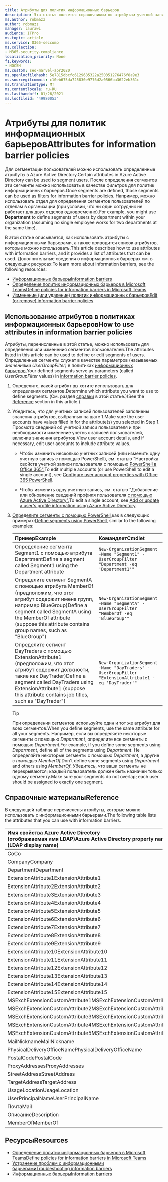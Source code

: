 ```yaml
---
title: Атрибуты для политик информационных барьеров
description: Эта статья является справочником по атрибутам учетной записи пользователя Azure Active Directory, которые можно использовать для определения сегментов информационных барьеров.
ms.author: robmazz
author: robmazz
manager: laurawi
audience: ITPro
ms.topic: article
ms.service: O365-seccomp
ms.collection:
- M365-security-compliance
localization_priority: None
f1.keywords:
- NOCSH
ms.custom: seo-marvel-apr2020
ms.openlocfilehash: 5e7815dbcfc6129685322a250351276476f8a9e3
ms.sourcegitcommit: c10eb675da725830e9776d2a0566ba3622eb361c
ms.translationtype: MT
ms.contentlocale: ru-RU
ms.lasthandoff: 01/26/2021
ms.locfileid: "49980053"
---
```

# <a name="attributes-for-information-barrier-policies"></a><span data-ttu-id="cbd4b-103">Атрибуты для политик информационных барьеров</span><span class="sxs-lookup"><span data-stu-id="cbd4b-103">Attributes for information barrier policies</span></span>

<span data-ttu-id="cbd4b-104">Для сегментации пользователей можно использовать определенные атрибуты в Azure Active Directory.</span><span class="sxs-lookup"><span data-stu-id="cbd4b-104">Certain attributes in Azure Active Directory can be used to segment users.</span></span> <span data-ttu-id="cbd4b-105">После определения сегментов эти сегменты можно использовать в качестве фильтров для политик информационных барьеров.</span><span class="sxs-lookup"><span data-stu-id="cbd4b-105">Once segments are defined, those segments can be used as filters for information barrier policies.</span></span> <span data-ttu-id="cbd4b-106">Например, можно использовать  отдел для определения сегментов пользователей по отделам в организации (при условии, что ни один сотрудник не работает для двух отделов одновременно).</span><span class="sxs-lookup"><span data-stu-id="cbd4b-106">For example, you might use **Department** to define segments of users by department within your organization (assuming no single employee works for two departments at the same time).</span></span>

<span data-ttu-id="cbd4b-107">В этой статье описывается, как использовать атрибуты с информационными барьерами, а также приводится список атрибутов, которые можно использовать.</span><span class="sxs-lookup"><span data-stu-id="cbd4b-107">This article describes how to use attributes with information barriers, and it provides a list of attributes that can be used.</span></span> <span data-ttu-id="cbd4b-108">Дополнительные сведения о информационных барьерах см. в следующих ресурсах:</span><span class="sxs-lookup"><span data-stu-id="cbd4b-108">To learn more about information barriers, see the following resources:</span></span>

- [<span data-ttu-id="cbd4b-109">Информационные барьеры</span><span class="sxs-lookup"><span data-stu-id="cbd4b-109">Information barriers</span></span>](information-barriers.md)
- [<span data-ttu-id="cbd4b-110">Определение политик информационных барьеров в Microsoft Teams</span><span class="sxs-lookup"><span data-stu-id="cbd4b-110">Define policies for information barriers in Microsoft Teams</span></span>](information-barriers-policies.md)
- [<span data-ttu-id="cbd4b-111">Изменение (или удаление) политик информационных барьеров</span><span class="sxs-lookup"><span data-stu-id="cbd4b-111">Edit (or remove) information barrier policies</span></span>](information-barriers-edit-segments-policies.md)

## <a name="how-to-use-attributes-in-information-barrier-policies"></a><span data-ttu-id="cbd4b-112">Использование атрибутов в политиках информационных барьеров</span><span class="sxs-lookup"><span data-stu-id="cbd4b-112">How to use attributes in information barrier policies</span></span>

<span data-ttu-id="cbd4b-113">Атрибуты, перечисленные в этой статье, можно использовать для определения или изменения сегментов пользователей.</span><span class="sxs-lookup"><span data-stu-id="cbd4b-113">The attributes listed in this article can be used to define or edit segments of users.</span></span> <span data-ttu-id="cbd4b-114">Определенные сегменты служат в качестве параметров (называемых *значениями UserGroupFilter)* в политиках [информационных барьеров.](information-barriers-policies.md)</span><span class="sxs-lookup"><span data-stu-id="cbd4b-114">Your defined segments serve as parameters (called *UserGroupFilter* values) in [information barrier policies](information-barriers-policies.md).</span></span>

1. <span data-ttu-id="cbd4b-115">Определите, какой атрибут вы хотите использовать для определения сегментов.</span><span class="sxs-lookup"><span data-stu-id="cbd4b-115">Determine which attribute you want to use to define segments.</span></span> <span data-ttu-id="cbd4b-116">(См. раздел [справки](#reference) в этой статье.)</span><span class="sxs-lookup"><span data-stu-id="cbd4b-116">(See the [Reference](#reference) section in this article.)</span></span>

2. <span data-ttu-id="cbd4b-117">Убедитесь, что для учетных записей пользователей заполнены значения атрибутов, выбранных на шаге 1.</span><span class="sxs-lookup"><span data-stu-id="cbd4b-117">Make sure the user accounts have values filled in for the attribute(s) you selected in Step 1.</span></span> <span data-ttu-id="cbd4b-118">Просмотр сведений об учетной записи пользователя и при необходимости изменение учетных записей пользователей, включив значения атрибутов.</span><span class="sxs-lookup"><span data-stu-id="cbd4b-118">View user account details, and if necessary, edit user accounts to include attribute values.</span></span> 

    - <span data-ttu-id="cbd4b-119">Чтобы изменить несколько учетных записей (или изменить одну учетную запись с помощью PowerShell), см. статью "Настройка свойств учетной записи пользователя с помощью [PowerShell в Office 365".](https://docs.microsoft.com/microsoft-365/enterprise/configure-user-account-properties-with-microsoft-365-powershell)</span><span class="sxs-lookup"><span data-stu-id="cbd4b-119">To edit multiple accounts (or use PowerShell to edit a single account), see [Configure user account properties with Office 365 PowerShell](https://docs.microsoft.com/microsoft-365/enterprise/configure-user-account-properties-with-microsoft-365-powershell).</span></span>

    - <span data-ttu-id="cbd4b-120">Чтобы изменить одну учетную запись, см. статью "Добавление или обновление сведений профиля пользователя [с помощью Azure Active Directory".](https://docs.microsoft.com/azure/active-directory/fundamentals/active-directory-users-profile-azure-portal)</span><span class="sxs-lookup"><span data-stu-id="cbd4b-120">To edit a single account, see [Add or update a user's profile information using Azure Active Directory](https://docs.microsoft.com/azure/active-directory/fundamentals/active-directory-users-profile-azure-portal).</span></span>

3. <span data-ttu-id="cbd4b-121">[Определите сегменты с помощью PowerShell,](information-barriers-policies.md#define-segments-using-powershell)как в следующих примерах:</span><span class="sxs-lookup"><span data-stu-id="cbd4b-121">[Define segments using PowerShell](information-barriers-policies.md#define-segments-using-powershell), similar to the following examples:</span></span>

    |<span data-ttu-id="cbd4b-122">**Пример**</span><span class="sxs-lookup"><span data-stu-id="cbd4b-122">**Example**</span></span>|<span data-ttu-id="cbd4b-123">**Командлет**</span><span class="sxs-lookup"><span data-stu-id="cbd4b-123">**Cmdlet**</span></span>|
    |:----------|:---------|
    | <span data-ttu-id="cbd4b-124">Определение сегмента Segment1 с помощью атрибута Department</span><span class="sxs-lookup"><span data-stu-id="cbd4b-124">Define a segment called Segment1 using the Department attribute</span></span> | `New-OrganizationSegment -Name "Segment1" -UserGroupFilter "Department -eq 'Department1'"` |
    | <span data-ttu-id="cbd4b-125">Определите сегмент SegmentA с помощью атрибута MemberOf (предположим, что этот атрибут содержит имена групп, например BlueGroup)</span><span class="sxs-lookup"><span data-stu-id="cbd4b-125">Define a segment called SegmentA using the MemberOf attribute (suppose this attribute contains group names, such as "BlueGroup")</span></span> | `New-OrganizationSegment -Name "SegmentA" -UserGroupFilter "MemberOf -eq 'BlueGroup'"` |
    | <span data-ttu-id="cbd4b-126">Определите сегмент DayTraders с помощью ExtensionAttribute1 (предположим, что этот атрибут содержит должности, такие как DayTrader)</span><span class="sxs-lookup"><span data-stu-id="cbd4b-126">Define a segment called DayTraders using ExtensionAttribute1 (suppose this attribute contains job titles, such as "DayTrader")</span></span> | `New-OrganizationSegment -Name "DayTraders" -UserGroupFilter "ExtensionAttribute1 -eq 'DayTrader'"` |

    > [!TIP]
    > <span data-ttu-id="cbd4b-127">При определении сегментов используйте один и тот же атрибут для всех сегментов.</span><span class="sxs-lookup"><span data-stu-id="cbd4b-127">When you define segments, use the same attribute for all your segments.</span></span> <span data-ttu-id="cbd4b-128">Например, если вы определяете некоторые сегменты с помощью *Department,* определите все сегменты с помощью *Department.*</span><span class="sxs-lookup"><span data-stu-id="cbd4b-128">For example, if you define some segments using *Department*, define all of the segments using *Department*.</span></span> <span data-ttu-id="cbd4b-129">Не определяйте некоторые сегменты с помощью *Department,* а другие с *помощью MemberOf.*</span><span class="sxs-lookup"><span data-stu-id="cbd4b-129">Don't define some segments using *Department* and others using *MemberOf*.</span></span> <span data-ttu-id="cbd4b-130">Убедитесь, что ваши сегменты не перекрываются; каждый пользователь должен быть назначен только одному сегменту.</span><span class="sxs-lookup"><span data-stu-id="cbd4b-130">Make sure your segments do not overlap; each user should be assigned to exactly one segment.</span></span>

## <a name="reference"></a><span data-ttu-id="cbd4b-131">Справочные материалы</span><span class="sxs-lookup"><span data-stu-id="cbd4b-131">Reference</span></span>

<span data-ttu-id="cbd4b-132">В следующей таблице перечислены атрибуты, которые можно использовать с информационными барьерами.</span><span class="sxs-lookup"><span data-stu-id="cbd4b-132">The following table lists the attributes that you can use with information barriers.</span></span>

|<span data-ttu-id="cbd4b-133">**Имя свойства Azure Active Directory <br/> (отображаемая имя LDAP)**</span><span class="sxs-lookup"><span data-stu-id="cbd4b-133">**Azure Active Directory property name<br/>(LDAP display name)**</span></span>|<span data-ttu-id="cbd4b-134">**Имя свойства Exchange**</span><span class="sxs-lookup"><span data-stu-id="cbd4b-134">**Exchange property name**</span></span>|
|:---------------------------------------------------------------|:-------------------------|
| <span data-ttu-id="cbd4b-135">Co</span><span class="sxs-lookup"><span data-stu-id="cbd4b-135">Co</span></span> | <span data-ttu-id="cbd4b-136">Co</span><span class="sxs-lookup"><span data-stu-id="cbd4b-136">Co</span></span> |
| <span data-ttu-id="cbd4b-137">Company</span><span class="sxs-lookup"><span data-stu-id="cbd4b-137">Company</span></span> | <span data-ttu-id="cbd4b-138">Company</span><span class="sxs-lookup"><span data-stu-id="cbd4b-138">Company</span></span> |
| <span data-ttu-id="cbd4b-139">Department</span><span class="sxs-lookup"><span data-stu-id="cbd4b-139">Department</span></span> | <span data-ttu-id="cbd4b-140">Department</span><span class="sxs-lookup"><span data-stu-id="cbd4b-140">Department</span></span> |
| <span data-ttu-id="cbd4b-141">ExtensionAttribute1</span><span class="sxs-lookup"><span data-stu-id="cbd4b-141">ExtensionAttribute1</span></span> | <span data-ttu-id="cbd4b-142">CustomAttribute1</span><span class="sxs-lookup"><span data-stu-id="cbd4b-142">CustomAttribute1</span></span> |
| <span data-ttu-id="cbd4b-143">ExtensionAttribute2</span><span class="sxs-lookup"><span data-stu-id="cbd4b-143">ExtensionAttribute2</span></span> | <span data-ttu-id="cbd4b-144">CustomAttribute2</span><span class="sxs-lookup"><span data-stu-id="cbd4b-144">CustomAttribute2</span></span> |
| <span data-ttu-id="cbd4b-145">ExtensionAttribute3</span><span class="sxs-lookup"><span data-stu-id="cbd4b-145">ExtensionAttribute3</span></span> | <span data-ttu-id="cbd4b-146">CustomAttribute3</span><span class="sxs-lookup"><span data-stu-id="cbd4b-146">CustomAttribute3</span></span> |
| <span data-ttu-id="cbd4b-147">ExtensionAttribute4</span><span class="sxs-lookup"><span data-stu-id="cbd4b-147">ExtensionAttribute4</span></span> | <span data-ttu-id="cbd4b-148">CustomAttribute4</span><span class="sxs-lookup"><span data-stu-id="cbd4b-148">CustomAttribute4</span></span> |
| <span data-ttu-id="cbd4b-149">ExtensionAttribute5</span><span class="sxs-lookup"><span data-stu-id="cbd4b-149">ExtensionAttribute5</span></span> | <span data-ttu-id="cbd4b-150">CustomAttribute5</span><span class="sxs-lookup"><span data-stu-id="cbd4b-150">CustomAttribute5</span></span> |
| <span data-ttu-id="cbd4b-151">ExtensionAttribute6</span><span class="sxs-lookup"><span data-stu-id="cbd4b-151">ExtensionAttribute6</span></span> | <span data-ttu-id="cbd4b-152">CustomAttribute6</span><span class="sxs-lookup"><span data-stu-id="cbd4b-152">CustomAttribute6</span></span> |
| <span data-ttu-id="cbd4b-153">ExtensionAttribute7</span><span class="sxs-lookup"><span data-stu-id="cbd4b-153">ExtensionAttribute7</span></span> | <span data-ttu-id="cbd4b-154">CustomAttribute7</span><span class="sxs-lookup"><span data-stu-id="cbd4b-154">CustomAttribute7</span></span> |
| <span data-ttu-id="cbd4b-155">ExtensionAttribute8</span><span class="sxs-lookup"><span data-stu-id="cbd4b-155">ExtensionAttribute8</span></span> | <span data-ttu-id="cbd4b-156">CustomAttribute8</span><span class="sxs-lookup"><span data-stu-id="cbd4b-156">CustomAttribute8</span></span> |
| <span data-ttu-id="cbd4b-157">ExtensionAttribute9</span><span class="sxs-lookup"><span data-stu-id="cbd4b-157">ExtensionAttribute9</span></span> | <span data-ttu-id="cbd4b-158">CustomAttribute9</span><span class="sxs-lookup"><span data-stu-id="cbd4b-158">CustomAttribute9</span></span> |
| <span data-ttu-id="cbd4b-159">ExtensionAttribute10</span><span class="sxs-lookup"><span data-stu-id="cbd4b-159">ExtensionAttribute10</span></span> | <span data-ttu-id="cbd4b-160">CustomAttribute10</span><span class="sxs-lookup"><span data-stu-id="cbd4b-160">CustomAttribute10</span></span> |
| <span data-ttu-id="cbd4b-161">ExtensionAttribute11</span><span class="sxs-lookup"><span data-stu-id="cbd4b-161">ExtensionAttribute11</span></span> | <span data-ttu-id="cbd4b-162">CustomAttribute11</span><span class="sxs-lookup"><span data-stu-id="cbd4b-162">CustomAttribute11</span></span> |
| <span data-ttu-id="cbd4b-163">ExtensionAttribute12</span><span class="sxs-lookup"><span data-stu-id="cbd4b-163">ExtensionAttribute12</span></span> | <span data-ttu-id="cbd4b-164">CustomAttribute12</span><span class="sxs-lookup"><span data-stu-id="cbd4b-164">CustomAttribute12</span></span> |
| <span data-ttu-id="cbd4b-165">ExtensionAttribute13</span><span class="sxs-lookup"><span data-stu-id="cbd4b-165">ExtensionAttribute13</span></span> | <span data-ttu-id="cbd4b-166">CustomAttribute13</span><span class="sxs-lookup"><span data-stu-id="cbd4b-166">CustomAttribute13</span></span> |
| <span data-ttu-id="cbd4b-167">ExtensionAttribute14</span><span class="sxs-lookup"><span data-stu-id="cbd4b-167">ExtensionAttribute14</span></span> | <span data-ttu-id="cbd4b-168">CustomAttribute14</span><span class="sxs-lookup"><span data-stu-id="cbd4b-168">CustomAttribute14</span></span> |
| <span data-ttu-id="cbd4b-169">ExtensionAttribute15</span><span class="sxs-lookup"><span data-stu-id="cbd4b-169">ExtensionAttribute15</span></span> | <span data-ttu-id="cbd4b-170">CustomAttribute15</span><span class="sxs-lookup"><span data-stu-id="cbd4b-170">CustomAttribute15</span></span> |
| <span data-ttu-id="cbd4b-171">MSExchExtensionCustomAttribute1</span><span class="sxs-lookup"><span data-stu-id="cbd4b-171">MSExchExtensionCustomAttribute1</span></span> | <span data-ttu-id="cbd4b-172">ExtensionCustomAttribute1</span><span class="sxs-lookup"><span data-stu-id="cbd4b-172">ExtensionCustomAttribute1</span></span> |
| <span data-ttu-id="cbd4b-173">MSExchExtensionCustomAttribute2</span><span class="sxs-lookup"><span data-stu-id="cbd4b-173">MSExchExtensionCustomAttribute2</span></span> | <span data-ttu-id="cbd4b-174">ExtensionCustomAttribute2</span><span class="sxs-lookup"><span data-stu-id="cbd4b-174">ExtensionCustomAttribute2</span></span> |
| <span data-ttu-id="cbd4b-175">MSExchExtensionCustomAttribute3</span><span class="sxs-lookup"><span data-stu-id="cbd4b-175">MSExchExtensionCustomAttribute3</span></span> | <span data-ttu-id="cbd4b-176">ExtensionCustomAttribute3</span><span class="sxs-lookup"><span data-stu-id="cbd4b-176">ExtensionCustomAttribute3</span></span> |
| <span data-ttu-id="cbd4b-177">MSExchExtensionCustomAttribute4</span><span class="sxs-lookup"><span data-stu-id="cbd4b-177">MSExchExtensionCustomAttribute4</span></span> | <span data-ttu-id="cbd4b-178">ExtensionCustomAttribute4</span><span class="sxs-lookup"><span data-stu-id="cbd4b-178">ExtensionCustomAttribute4</span></span> |
| <span data-ttu-id="cbd4b-179">MSExchExtensionCustomAttribute5</span><span class="sxs-lookup"><span data-stu-id="cbd4b-179">MSExchExtensionCustomAttribute5</span></span> | <span data-ttu-id="cbd4b-180">ExtensionCustomAttribute5</span><span class="sxs-lookup"><span data-stu-id="cbd4b-180">ExtensionCustomAttribute5</span></span> |
| <span data-ttu-id="cbd4b-181">MailNickname</span><span class="sxs-lookup"><span data-stu-id="cbd4b-181">MailNickname</span></span> | <span data-ttu-id="cbd4b-182">Alias</span><span class="sxs-lookup"><span data-stu-id="cbd4b-182">Alias</span></span> |
| <span data-ttu-id="cbd4b-183">PhysicalDeliveryOfficeName</span><span class="sxs-lookup"><span data-stu-id="cbd4b-183">PhysicalDeliveryOfficeName</span></span> | <span data-ttu-id="cbd4b-184">Office</span><span class="sxs-lookup"><span data-stu-id="cbd4b-184">Office</span></span> |
| <span data-ttu-id="cbd4b-185">PostalCode</span><span class="sxs-lookup"><span data-stu-id="cbd4b-185">PostalCode</span></span> | <span data-ttu-id="cbd4b-186">PostalCode</span><span class="sxs-lookup"><span data-stu-id="cbd4b-186">PostalCode</span></span> |
| <span data-ttu-id="cbd4b-187">ProxyAddresses</span><span class="sxs-lookup"><span data-stu-id="cbd4b-187">ProxyAddresses</span></span> | <span data-ttu-id="cbd4b-188">EmailAddresses</span><span class="sxs-lookup"><span data-stu-id="cbd4b-188">EmailAddresses</span></span> |
| <span data-ttu-id="cbd4b-189">StreetAddress</span><span class="sxs-lookup"><span data-stu-id="cbd4b-189">StreetAddress</span></span> | <span data-ttu-id="cbd4b-190">StreetAddress</span><span class="sxs-lookup"><span data-stu-id="cbd4b-190">StreetAddress</span></span> |
| <span data-ttu-id="cbd4b-191">TargetAddress</span><span class="sxs-lookup"><span data-stu-id="cbd4b-191">TargetAddress</span></span> | <span data-ttu-id="cbd4b-192">ExternalEmailAddress</span><span class="sxs-lookup"><span data-stu-id="cbd4b-192">ExternalEmailAddress</span></span> |
| <span data-ttu-id="cbd4b-193">UsageLocation</span><span class="sxs-lookup"><span data-stu-id="cbd4b-193">UsageLocation</span></span> | <span data-ttu-id="cbd4b-194">UsageLocation</span><span class="sxs-lookup"><span data-stu-id="cbd4b-194">UsageLocation</span></span> |
| <span data-ttu-id="cbd4b-195">UserPrincipalName</span><span class="sxs-lookup"><span data-stu-id="cbd4b-195">UserPrincipalName</span></span> | <span data-ttu-id="cbd4b-196">UserPrincipalName</span><span class="sxs-lookup"><span data-stu-id="cbd4b-196">UserPrincipalName</span></span> |
| <span data-ttu-id="cbd4b-197">Почта</span><span class="sxs-lookup"><span data-stu-id="cbd4b-197">Mail</span></span> | <span data-ttu-id="cbd4b-198">WindowsEmailAddress</span><span class="sxs-lookup"><span data-stu-id="cbd4b-198">WindowsEmailAddress</span></span> |
| <span data-ttu-id="cbd4b-199">Описание</span><span class="sxs-lookup"><span data-stu-id="cbd4b-199">Description</span></span> | <span data-ttu-id="cbd4b-200">Описание</span><span class="sxs-lookup"><span data-stu-id="cbd4b-200">Description</span></span> |
| <span data-ttu-id="cbd4b-201">MemberOf</span><span class="sxs-lookup"><span data-stu-id="cbd4b-201">MemberOf</span></span> | <span data-ttu-id="cbd4b-202">MemberOfGroup</span><span class="sxs-lookup"><span data-stu-id="cbd4b-202">MemberOfGroup</span></span> |

## <a name="resources"></a><span data-ttu-id="cbd4b-203">Ресурсы</span><span class="sxs-lookup"><span data-stu-id="cbd4b-203">Resources</span></span>

- [<span data-ttu-id="cbd4b-204">Определение политик информационных барьеров в Microsoft Teams</span><span class="sxs-lookup"><span data-stu-id="cbd4b-204">Define policies for information barriers in Microsoft Teams</span></span>](information-barriers-policies.md)
- [<span data-ttu-id="cbd4b-205">Устранение проблем с информационными барьерами</span><span class="sxs-lookup"><span data-stu-id="cbd4b-205">Troubleshooting information barriers</span></span>](information-barriers-troubleshooting.md)
- [<span data-ttu-id="cbd4b-206">Информационные барьеры</span><span class="sxs-lookup"><span data-stu-id="cbd4b-206">Information barriers</span></span>](information-barriers.md)
